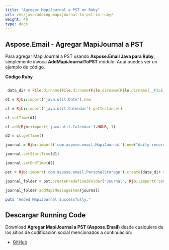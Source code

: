 ```yaml
---
title: "Agregar MapiJournal a PST en Ruby"
url: /es/java/adding-mapijournal-to-pst-in-ruby/
weight: 40
type: docs
---
```


## **Aspose.Email - Agregar MapiJournal a PST**
Para agregar MapiJournal a PST usando **Aspose.Email Java para Ruby**, simplemente invoca **AddMapiJournalToPST** módulo. Aquí puedes ver un ejemplo de código.

**Código Ruby**

```ruby

 data_dir = File.dirname(File.dirname(File.dirname(File.dirname(__FILE__)))) + '/data/'

d1 = Rjb::import('java.util.Date').new

cl = Rjb::import('java.util.Calendar').getInstance()

cl.setTime(d1)

cl.add(Rjb::import('java.util.Calendar').HOUR, 1)

d2 = cl.getTime()

journal = Rjb::import('com.aspose.email.MapiJournal').new("daily record", "called out in the dark", "Phone call", "Phone call")

journal.setStartTime(d1)

journal.setEndTime(d2)

pst = Rjb::import('com.aspose.email.PersonalStorage').create(data_dir + "JournalPST.pst", Rjb::import('com.aspose.email.FileFormatVersion').Unicode)

journal_folder = pst.createPredefinedFolder("Journal", Rjb::import('com.aspose.email.StandardIpmFolder').Journal)

journal_folder.addMapiMessageItem(journal)

puts "Added MapiJournal Successfully."

```
## **Descargar Running Code**
Download **Agregar MapiJournal a PST (Aspose.Email)** desde cualquiera de los sitios de codificación social mencionados a continuación:

- [GitHub](https://github.com/aspose-email/Aspose.Email-for-Java/blob/master/Plugins/Aspose_Email_Java_for_Ruby/lib/asposeemailjava/Outlook/addmapijournaltopst.rb)
